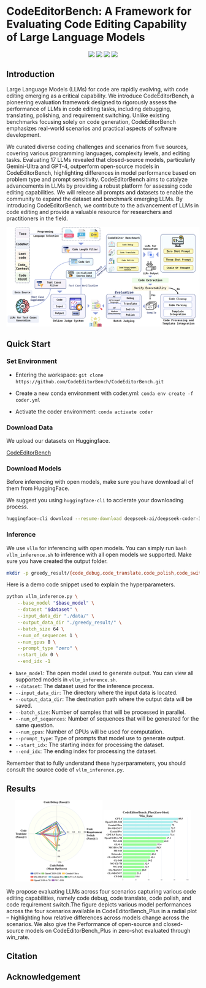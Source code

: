 # CodeEditorBench: A Framework for Evaluating Code Editing Capability of Large Language Models

<p align="center">
    <a href="https://codeeditorbench.github.io"><img src="https://img.shields.io/badge/🏠-Home Page-8A2BE2"></a>
    <a href="https://openreview.net/forum?id=OUWD60zfcZ"><img src="https://img.shields.io/badge/Paper-Arxiv-red"></a>
    <a href="https://huggingface.co/datasets/m-a-p/CodeEditorBench"><img src="https://img.shields.io/badge/🤗%20Hugging%20Face-CodeEditorBench-yellow"></a>
    <a href="https://github.com/CodeEditorBench/CodeEditorBench/blob/main/LICENSE"><img src="https://img.shields.io/badge/LICENSE-Apache--2.0-green"></a>
</p>



## Introduction

Large Language Models (LLMs) for code are rapidly evolving, with code editing emerging as a critical capability. We introduce CodeEditorBench, a pioneering evaluation framework designed to rigorously assess the performance of LLMs in code editing tasks, including debugging, translating, polishing, and requirement switching. Unlike existing benchmarks focusing solely on code generation, CodeEditorBench emphasizes real-world scenarios and practical aspects of software development.

We curated diverse coding challenges and scenarios from five sources, covering various programming languages, complexity levels, and editing tasks. Evaluating 17 LLMs revealed that closed-source models, particularly Gemini-Ultra and GPT-4, outperform open-source models in CodeEditorBench, highlighting differences in model performance based on problem type and prompt sensitivity. CodeEditorBench aims to catalyze advancements in LLMs by providing a robust platform for assessing code editing capabilities. We will release all prompts and datasets to enable the community to expand the dataset and benchmark emerging LLMs. By introducing CodeEditorBench, we contribute to the advancement of LLMs in code editing and provide a valuable resource for researchers and practitioners in the field. 

<p align="center">
<img width="1000px" alt="CodeEditorBench" src="./mdPICs/tech_route.png">
</p>



## Quick Start

### Set Environment

- Entering the workspace: `git clone https://github.com/CodeEditorBench/CodeEditorBench.git`

- Create a new conda environment with coder.yml: `conda env create -f coder.yml`
- Activate the coder environment: `conda activate coder`

### Download Data

We upload our datasets on Huggingface.

[CodeEditorBench](https://huggingface.co/datasets/m-a-p/CodeEditorBench)

### Download Models

Before inferencing with open models, make sure you have download all of them from HuggingFace.

We suggest you using `huggingface-cli` to acclerate your downloading process.

```bash
huggingface-cli download --resume-download deepseek-ai/deepseek-coder-33b-instruct --local-dir ./model/deepseek-coder-33b-instruct
```

### Inference

We use `vllm` for inferencing with open models. You can simply run `bash vllm_inference.sh` to inference with all open models we supported. Make sure you have created the output folder.

```bash
mkdir -p greedy_result/{code_debug,code_translate,code_polish,code_switch}
```

Here is a demo code snippet used to explain the hyperparameters.

```bash
python vllm_inference.py \
    --base_model "$base_model" \
    --dataset "$dataset" \
    --input_data_dir "./data/" \
    --output_data_dir "./greedy_result/" \
    --batch_size 64 \
    --num_of_sequences 1 \
    --num_gpus 8 \
    --prompt_type "zero" \
    --start_idx 0 \
    --end_idx -1
```

- `base_model`: The open model used to generate output. You can view all supported models in `vllm_inference.sh`.
- `--dataset`: The dataset used for the inference process.
- `--input_data_dir`: The directory where the input data is located.
- `--output_data_dir`: The destination path where the output data will be saved.
- `--batch_size`: Number of samples that will be processed in parallel.
- `--num_of_sequences`: Number of sequences that will be generated for the same question.
- `--num_gpus`: Number of GPUs will be used for computation.
- `--prompt_type`: Type of prompts that model use to generate output.
- `--start_idx`: The starting index for processing the dataset.
- `--end_idx`: The ending index for processing the dataset.

Remember that to fully understand these hyperparameters, you should consult the source code of `vllm_inference.py`.



## Results

<div style="text-align: center;">
    <img src="./mdPICs/Models-Zero Shot.png" class="result"
    width="45%" />
    <img src="./mdPICs/win_rate_zero.png" class="result"
    width="45%" />
</div>

We propose evaluating LLMs across four scenarios capturing various code editing capabilities, namely code debug, code translate, code polish, and code requirement switch.The figure depicts various model performances across the four scenarios available in CodeEditorBench\_Plus in a radial plot – highlighting how relative differences across models change across the scenarios. We also give the Performance of open-source and closed-source models on CodeEditorBench\_Plus in zero-shot evaluated through win\_rate.



## Citation





## Acknowledgement